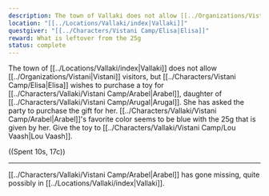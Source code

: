 ```yaml
---
description: The town of Vallaki does not allow [[../Organizations/Vistani|Vistani]] visitors, but Elisa wishes to purchase a toy for Arabel, daughter of Augal. She has asked the party to purchase the gift for her. Arabel's favorite color seems to be blue with the 25g that is given by her. Give the toy to Lou Vaash.
location: "[[../Locations/Vallaki/index|Vallaki]]"
questgiver: "[[../Characters/Vistani Camp/Elisa|Elisa]]"
reward: What is leftover from the 25g
status: complete
---
```


The town of [[../Locations/Vallaki/index|Vallaki]] does not allow [[../Organizations/Vistani|Vistani]] visitors, but [[../Characters/Vistani Camp/Elisa|Elisa]] wishes to purchase a toy for [[../Characters/Vallaki/Vistani Camp/Arabel|Arabel]], daughter of [[../Characters/Vallaki/Vistani Camp/Arugal|Arugal]]. She has asked the party to purchase the gift for her. [[../Characters/Vallaki/Vistani Camp/Arabel|Arabel]]'s favorite color seems to be blue with the 25g that is given by her. Give the toy to [[../Characters/Vallaki/Vistani Camp/Lou Vaash|Lou Vaash]].

((Spent 10s, 17c))

-----
[[../Characters/Vallaki/Vistani Camp/Arabel|Arabel]] has gone missing, quite possibly in [[../Locations/Vallaki/index|Vallaki]].